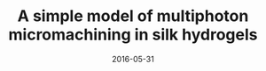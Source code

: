 ---
title: "A simple model of multiphoton micromachining in silk hydrogels"
collection: publications
permalink: /publication/2016-05-31-A-simple-model-of-multiphoton-micromachining-in-silk-hydrogels
scholarlink: https://scholar.google.com/scholar?q=A+simple+model+of+multiphoton+micromachining+in+silk+hydrogels
date: 2016-05-31
venue: 'Applied Physics Letters'
citation: ' M. B. Applegate, C. Alonzo, I. Georgakoudi, D. L. Kaplan, and F. G. Omenetto, "A simple model of multiphoton micromachining in silk hydrogels", Appl. Phys. Lett. 108, 241903 (2016)'
firstauthor: true
---
